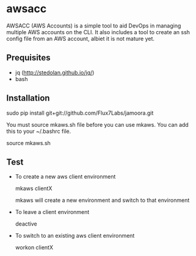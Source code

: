awsacc
======

AWSACC (AWS Accounts) is a simple tool to aid DevOps in managing multiple AWS accounts on the CLI. It also includes a tool to create an ssh config file from an AWS account, albiet it is not mature yet. 

Prequisites
-----------

* jq (http://stedolan.github.io/jq/)
* bash 

Installation
------------

   sudo pip install git+git://github.com/Flux7Labs/jamoora.git

You must source mkaws.sh file before you can use mkaws. You can add this to your ~/.bashrc file.

   source mkaws.sh 

Test
----

* To create a new aws client environment 

   mkaws clientX

  mkaws will create a new environment and switch to that environment 


* To leave a client environment 

   deactive 

* To switch to an existing aws client environment 

   workon clientX



